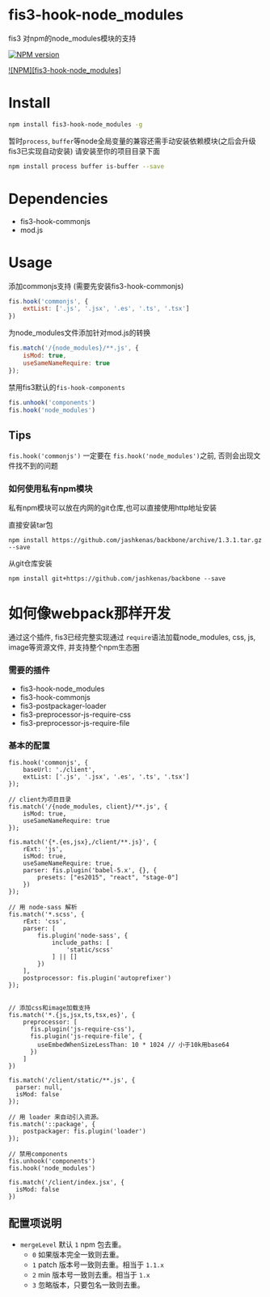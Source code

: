 # fis3-hook-node_modules

fis3 对npm的node_modules模块的支持

[![NPM version][npm-image]][npm-url]

[![NPM][fis3-hook-node_modules]][nodei-url]

# Install

```bash
npm install fis3-hook-node_modules -g
```

暂时`process`, `buffer`等node全局变量的兼容还需手动安装依赖模块(之后会升级fis3已实现自动安装)
请安装至你的项目目录下面
```bash
npm install process buffer is-buffer --save
```


# Dependencies

+ fis3-hook-commonjs
+ mod.js

# Usage

添加commonjs支持 (需要先安装fis3-hook-commonjs)

```js
fis.hook('commonjs', {
    extList: ['.js', '.jsx', '.es', '.ts', '.tsx']
})
```

为node_modules文件添加针对mod.js的转换
```js
fis.match('/{node_modules}/**.js', {
    isMod: true,
    useSameNameRequire: true
});
```

禁用fis3默认的`fis-hook-components`
```js
fis.unhook('components')
fis.hook('node_modules')
```

## Tips

`fis.hook('commonjs')` 一定要在 `fis.hook('node_modules')`之前, 否则会出现文件找不到的问题

### 如何使用私有npm模块
私有npm模块可以放在内网的git仓库,也可以直接使用http地址安装

直接安装tar包

```
npm install https://github.com/jashkenas/backbone/archive/1.3.1.tar.gz --save
```

从git仓库安装

```
npm install git+https://github.com/jashkenas/backbone --save
```

# 如何像webpack那样开发
通过这个插件, fis3已经完整实现通过 `require`语法加载node_modules, css, js, image等资源文件, 并支持整个npm生态圈

### 需要的插件

+ fis3-hook-node_modules
+ fis3-hook-commonjs
+ fis3-postpackager-loader
+ fis3-preprocessor-js-require-css
+ fis3-preprocessor-js-require-file

### 基本的配置


```
fis.hook('commonjs', {
    baseUrl: './client',
    extList: ['.js', '.jsx', '.es', '.ts', '.tsx']
});

// client为项目目录
fis.match('/{node_modules, client}/**.js', {
    isMod: true,
    useSameNameRequire: true
});

fis.match('{*.{es,jsx},/client/**.js}', {
    rExt: 'js',
    isMod: true,
    useSameNameRequire: true,
    parser: fis.plugin('babel-5.x', {}, {
        presets: ["es2015", "react", "stage-0"]
    })
});

// 用 node-sass 解析
fis.match('*.scss', {
    rExt: 'css',
    parser: [
        fis.plugin('node-sass', {
            include_paths: [
                'static/scss'
            ] || []
        })
    ],
    postprocessor: fis.plugin('autoprefixer')
});


// 添加css和image加载支持
fis.match('*.{js,jsx,ts,tsx,es}', {
    preprocessor: [
      fis.plugin('js-require-css'),
      fis.plugin('js-require-file', {
        useEmbedWhenSizeLessThan: 10 * 1024 // 小于10k用base64
      })
    ]
})

fis.match('/client/static/**.js', {
  parser: null,
  isMod: false
});

// 用 loader 来自动引入资源。
fis.match('::package', {
    postpackager: fis.plugin('loader')
});

// 禁用components
fis.unhook('components')
fis.hook('node_modules')

fis.match('/client/index.jsx', {
  isMod: false
})

```

## 配置项说明

* `mergeLevel` 默认 `1` npm 包去重。
    * `0` 如果版本完全一致则去重。
    * `1` patch 版本号一致则去重。相当于 `1.1.x`
    * `2` min 版本号一致则去重。相当于 `1.x`
    * `3` 忽略版本，只要包名一致则去重。

[npm-url]: https://www.npmjs.com/package/fis3-hook-node_modules
[npm-image]: https://img.shields.io/npm/v/fis3-hook-node_modules.svg
[nodei-image]: https://nodei.co/npm/fis3-hook-node_modules.png?downloads=true&downloadRank=true&stars=true
[nodei-url]: https://www.npmjs.com/package/fis3-hook-node_modules
